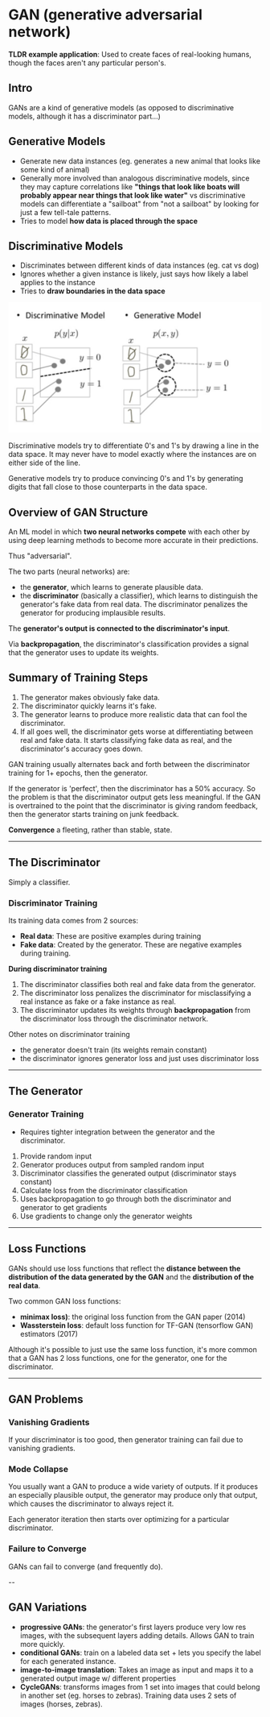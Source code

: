 # GAN (generative adversarial network)

**TLDR example application**: Used to create faces of real-looking humans, though the faces aren't any particular person's.

## Intro

GANs are a kind of generative models (as opposed to discriminative models, although it has a discriminator part...)

## Generative Models 
- Generate new data instances (eg. generates a new animal that looks like some kind of animal)
- Generally more involved than analogous discriminative models, since they may capture correlations like **"things that look like boats will probably appear near things that look like water"** vs discriminative models can differentiate a "sailboat" from "not a sailboat" by looking for just a few tell-tale patterns.
- Tries to model **how data is placed through the space**

## Discriminative Models
- Discriminates between different kinds of data instances (eg. cat vs dog)
- Ignores whether a given instance is likely, just says how likely a label applies to the instance
- Tries to **draw boundaries in the data space**

![](gans_001.png)

Discriminative models try to differentiate 0's and 1's by drawing a line in the data space. It may never have to model exactly where the instances are on either side of the line.

Generative models try to produce convincing 0's and 1's by generating digits that fall close to those counterparts in the data space.

## Overview of GAN Structure

An ML model in which **two neural networks compete** with each other by using deep learning methods to become more accurate in their predictions.

Thus "adversarial".

The two parts (neural networks) are:

- the **generator**, which learns to generate plausible data.
- the **discriminator** (basically a classifier), which learns to distinguish the generator's fake data from real data. The discriminator penalizes the generator for producing implausible results.

The **generator's output is connected to the discriminator's input**. 

Via **backpropagation**, the discriminator's classification provides a signal that the generator uses to update its weights.

## Summary of Training Steps
1. The generator makes obviously fake data.
2. The discriminator quickly learns it's fake.
3. The generator learns to produce more realistic data that can fool the discriminator.
4. If all goes well, the discriminator gets worse at differentiating between real and fake data. It starts classifying fake data as real, and the discriminator's accuracy goes down.

GAN training usually alternates back and forth between the discriminator training for 1+ epochs, then the generator.

If the generator is 'perfect', then the discriminator has a 50% accuracy.
So the problem is that the discriminator output gets less meaningful. 
If the GAN is overtrained to the point that the discriminator is giving random feedback, then the generator starts training on junk feedback.

**Convergence** a fleeting, rather than stable, state.

--- 

## The Discriminator

Simply a classifier.

### Discriminator Training

Its training data comes from 2 sources:

- **Real data**: These are positive examples during training
- **Fake data**: Created by the generator. These are negative examples during training.

**During discriminator training**
1. The discriminator classifies both real and fake data from the generator.
2. The discriminator loss penalizes the discriminator for misclassifying a real instance as fake or a fake instance as real.
3. The discriminator updates its weights through **backpropagation** from the discriminator loss through the discriminator network.

Other notes on discriminator training
- the generator doesn't train (its weights remain constant)
- the discriminator ignores generator loss and just uses discriminator loss

--- 

## The Generator

### Generator Training
- Requires tighter integration between the generator and the discriminator.

1. Provide random input
2. Generator produces output from sampled random input
3. Discriminator classifies the generated output (discriminator stays constant)
4. Calculate loss from the discriminator classification
5. Uses backpropagation to go through both the discriminator and generator to get gradients
6. Use gradients to change only the generator weights

---

## Loss Functions

GANs should use loss functions that reflect the **distance between the distribution of the data generated by the GAN** and the **distribution of the real data**.

Two common GAN loss functions:
- **minimax loss)**: the original loss function from the GAN paper (2014)
- **Wassterstein loss**: default loss function for TF-GAN (tensorflow GAN) estimators (2017)

Although it's possible to just use the same loss function, it's more common that a GAN has 2 loss functions, one for the generator, one for the discriminator.

---

## GAN Problems

### Vanishing Gradients

If your discriminator is too good, then generator training can fail due to vanishing gradients.

### Mode Collapse

You usually want a GAN to produce a wide variety of outputs. If it produces an especially plausible output, the generator may produce only that output, which causes the discriminator to always reject it.

Each generator iteration then starts over optimizing for a particular discriminator.

### Failure to Converge

GANs can fail to converge (and frequently do).

-- 

## GAN Variations

- **progressive GANs**: the generator's first layers produce very low res images, with the subsequent layers adding details. Allows GAN to train more quickly.
- **conditional GANs**: train on a labeled data set + lets you specify the label for each generated instance.
- **image-to-image translation**: Takes an image as input and maps it to a generated output image w/ different properties
- **CycleGANs**: transforms images from 1 set into images that could belong in another set (eg. horses to zebras). Training data uses 2 sets of images (horses, zebras).